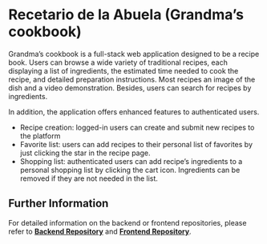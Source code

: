 # Recetario de la Abuela (Grandma’s cookbook)

Grandma’s cookbook is a full-stack web application designed to be a recipe book. Users can browse a wide variety of traditional recipes, each displaying a list of ingredients, the estimated time needed to cook the recipe, and detailed preparation instructions. Most recipes an image of the dish and a video demonstration. Besides, users can search for recipes by ingredients.  

In addition, the application offers enhanced features to authenticated users. 

* Recipe creation: logged-in users can create and submit new recipes to the platform 
* Favorite list: users can add recipes to their personal list of favorites by just clicking the star in the recipe page. 
* Shopping list: authenticated users can add recipe’s ingredients to a personal shopping list by clicking the cart icon. Ingredients can be removed if they are not needed in the list. 

## **Further Information** 

For detailed information on the backend or frontend repositories, please refer to **[Backend Repository](https://github.com/arrese-a/CapstoneProject/tree/main/backend)** and **[Frontend Repository](https://github.com/arrese-a/CapstoneProject/tree/main/frontend)**.